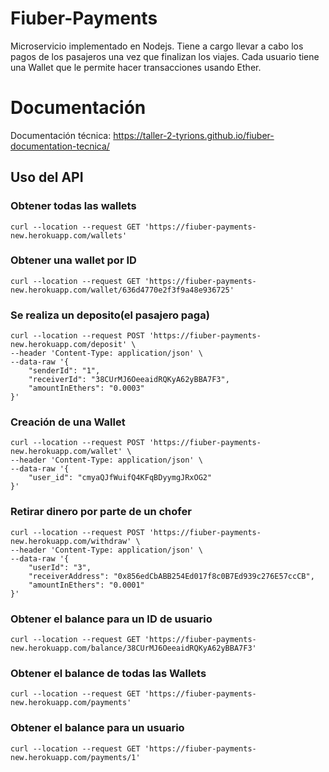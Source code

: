 # Fiuber-Payments

Microservicio implementado en Nodejs. Tiene a cargo llevar a cabo los pagos de los pasajeros una vez que finalizan los viajes.
Cada usuario tiene una Wallet que le permite hacer transacciones usando Ether.

# Documentación
Documentación técnica: https://taller-2-tyrions.github.io/fiuber-documentation-tecnica/

## Uso del API

### Obtener todas las wallets
```
curl --location --request GET 'https://fiuber-payments-new.herokuapp.com/wallets'
```

### Obtener una wallet por ID
```
curl --location --request GET 'https://fiuber-payments-new.herokuapp.com/wallet/636d4770e2f3f9a48e936725'
```

### Se realiza un deposito(el pasajero paga)
```
curl --location --request POST 'https://fiuber-payments-new.herokuapp.com/deposit' \
--header 'Content-Type: application/json' \
--data-raw '{
    "senderId": "1",
    "receiverId": "38CUrMJ6OeeaidRQKyA62yBBA7F3",
    "amountInEthers": "0.0003"
}'
```

### Creación de una Wallet
```
curl --location --request POST 'https://fiuber-payments-new.herokuapp.com/wallet' \
--header 'Content-Type: application/json' \
--data-raw '{
    "user_id": "cmyaQJfWuifQ4KFqBDyymgJRxOG2"
}'
```

### Retirar dinero por parte de un chofer
```
curl --location --request POST 'https://fiuber-payments-new.herokuapp.com/withdraw' \
--header 'Content-Type: application/json' \
--data-raw '{
    "userId": "3",
    "receiverAddress": "0x856edCbABB254Ed017f8c0B7Ed939c276E57ccCB",
    "amountInEthers": "0.0001"
}'
```

### Obtener el balance para un ID de usuario
```
curl --location --request GET 'https://fiuber-payments-new.herokuapp.com/balance/38CUrMJ6OeeaidRQKyA62yBBA7F3'
```

### Obtener el balance de todas las Wallets
```
curl --location --request GET 'https://fiuber-payments-new.herokuapp.com/payments'
```

### Obtener el balance para un usuario
```
curl --location --request GET 'https://fiuber-payments-new.herokuapp.com/payments/1'
```
